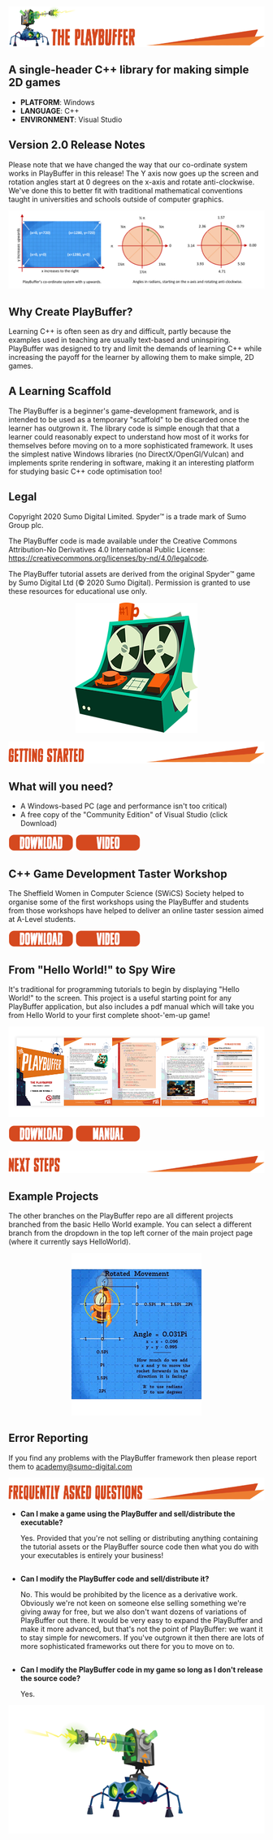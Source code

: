 
![](/.github/images/playbuffer_title.png)
## A single-header C++ library for making simple 2D games 
* **PLATFORM**: Windows
* **LANGUAGE**: C++
* **ENVIRONMENT**: Visual Studio

## Version 2.0 Release Notes
Please note that we have changed the way that our co-ordinate system works in PlayBuffer in this release! The Y axis now goes up the screen and rotation angles start at 0 degrees on the x-axis and rotate anti-clockwise. We've done this to better fit with traditional mathematical conventions taught in universities and schools outside of computer graphics. 

![](/.github/images/angles.png)

## Why Create PlayBuffer?
Learning C++ is often seen as dry and difficult, partly because the examples used in teaching are usually text-based and uninspiring. PlayBuffer was designed to try and limit the demands of learning C++ while increasing the payoff for the learner by allowing them to make simple, 2D games.

## A Learning Scaffold
The PlayBuffer is a beginner's game-development framework, and is intended to be used as a temporary "scaffold" to be discarded once the learner has outgrown it. The library code is simple enough that that a learner could reasonably expect to understand how most of it works for themselves before moving on to a more sophisticated framework. It uses the simplest native Windows libraries (no DirectX/OpenGl/Vulcan) and implements sprite rendering in software, making it an interesting platform for studying basic C++ code optimisation too! 

## Legal
Copyright 2020 Sumo Digital Limited. Spyder™ is a trade mark of Sumo Group plc. 

The PlayBuffer code is made available under the Creative Commons Attribution-No Derivatives 4.0 International Public License: https://creativecommons.org/licenses/by-nd/4.0/legalcode.

The PlayBuffer tutorial assets are derived from the original Spyder™ game by Sumo Digital Ltd (© 2020 Sumo Digital). Permission is granted to use these resources for educational use only.

<p align="center"> <img src="/.github/images/machine.png"> </p>

![](/.github/images/getting_started_title.png)

## What will you need?
- A Windows-based PC (age and performance isn't too critical)
- A free copy of the "Community Edition" of Visual Studio (click Download)

[![](/.github/images/download.png)](https://visualstudio.microsoft.com/vs/)
[![](/.github/images/video.png)](https://youtu.be/MBYlFTnvMAI)

## C++ Game Development Taster Workshop
The Sheffield Women in Computer Science (SWiCS) Society helped to organise some of the first workshops using the PlayBuffer and students from those workshops have helped to deliver an online taster session aimed at A-Level students. 

[![](/.github/images/download.png)](https://github.com/sumo-digital-academy/playbuffer/archive/refs/heads/SkyHighSpy.zip)
[![](/.github/images/video.png)](https://www.youtube.com/watch?v=XDCN9lRVz3A)

## From "Hello World!" to Spy Wire

It's traditional for programming tutorials to begin by displaying "Hello World!" to the screen. This project is a useful starting point for any PlayBuffer application, but also includes a pdf manual which will take you from Hello World to your first complete shoot-'em-up game!

[![](/.github/images/playbuffer_manual.png)](https://github.com/sumo-digital-academy/playbuffer/blob/HelloWorld/PlayBuffer%20Manual.pdf)

[![](/.github/images/download.png)](https://github.com/sumo-digital-academy/playbuffer/archive/refs/heads/HelloWorld.zip)
[![](/.github/images/manual.png)](https://github.com/sumo-digital-academy/playbuffer/blob/HelloWorld/PlayBuffer%20Manual.pdf)



![](/.github/images/next_steps_title.png)

## Example Projects
The other branches on the PlayBuffer repo are all different projects branched from the basic Hello World example. You can select a different branch from the dropdown in the top left corner of the main project page (where it currently says HelloWorld).

<p align="center"> <img src="/.github/images/RocketRotateLoop.gif"> </p>

## Error Reporting
If you find any problems with the PlayBuffer framework then please report them to academy@sumo-digital.com

![](/.github/images/faq_title.png)

* **Can I make a game using the PlayBuffer and sell/distribute the executable?**

   Yes. Provided that you're not selling or distributing anything containing the tutorial assets or the PlayBuffer source code then what you do with your executables is entirely your business!
 
 ##
 
* **Can I modify the PlayBuffer code and sell/distribute it?** 

   No. This would be prohibited by the licence as a derivative work. Obviously we're not keen on someone else selling something we're giving away for free, but we also don't want dozens of variations of PlayBuffer out there. It would be very easy to expand the PlayBuffer and make it more advanced, but that's not the point of PlayBuffer: we want it to stay simple for newcomers. If you've outgrown it then there are lots of more sophisticated frameworks out there for you to move on to.  
 
  ##
* **Can I modify the PlayBuffer code in my game so long as I don't release the source code?**

   Yes.

<p align="center"> <img src="/.github/images/agent8.png"> </p>
